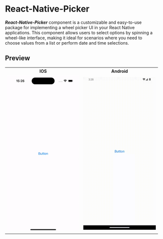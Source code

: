 # React-Native-Picker

***React-Native-Picker*** component is a customizable and easy-to-use package for implementing a wheel picker UI in your React Native applications. This component allows users to select options by spinning a wheel-like interface, making it ideal for scenarios where you need to choose values from a list or perform date and time selections.

## Preview
<table>
  <tr >
    <th>IOS</th>
    <th>Android</th>
  </tr>
  <tr>
    <td>
      <img src="./assets/ios.gif" width="250"/>
      </td>
    <td>
     <img src="./assets/android.gif" width="250"/></td>
  </tr>
</table>
